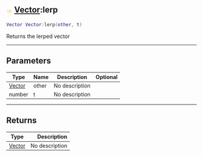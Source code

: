 ## ![shared](.gitbook/assets/shared.png) [Vector](./readme/Vector/README.md):lerp

```lua
Vector Vector:lerp(other, t)
```

Returns the lerped vector

------
## Parameters

| Type   | Name | Description | Optional |
| ------ | ---- | ----------- | -------: |
| [Vector](./readme/Vector/README.md) | other | No description |  |
| number | t | No description |  |


------
## Returns

| Type   | Description |
| ------ | ----------: |
| [Vector](./readme/Vector/README.md) | No description |

